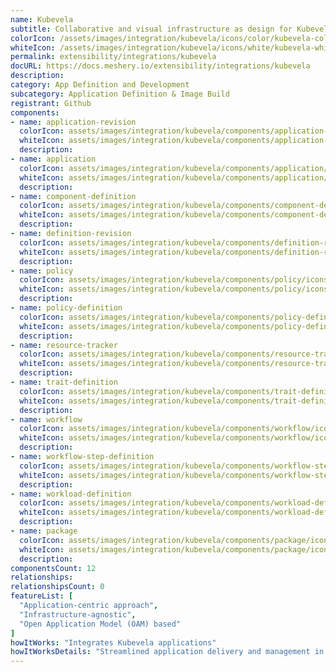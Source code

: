 ```yaml
---
name: Kubevela
subtitle: Collaborative and visual infrastructure as design for Kubevela
colorIcon: /assets/images/integration/kubevela/icons/color/kubevela-color.svg
whiteIcon: /assets/images/integration/kubevela/icons/white/kubevela-white.svg
permalink: extensibility/integrations/kubevela
docURL: https://docs.meshery.io/extensibility/integrations/kubevela
description: 
category: App Definition and Development
subcategory: Application Definition & Image Build
registrant: Github
components: 
- name: application-revision
  colorIcon: assets/images/integration/kubevela/components/application-revision/icons/color/application-revision-color.svg
  whiteIcon: assets/images/integration/kubevela/components/application-revision/icons/white/application-revision-white.svg
  description: 
- name: application
  colorIcon: assets/images/integration/kubevela/components/application/icons/color/application-color.svg
  whiteIcon: assets/images/integration/kubevela/components/application/icons/white/application-white.svg
  description: 
- name: component-definition
  colorIcon: assets/images/integration/kubevela/components/component-definition/icons/color/component-definition-color.svg
  whiteIcon: assets/images/integration/kubevela/components/component-definition/icons/white/component-definition-white.svg
  description: 
- name: definition-revision
  colorIcon: assets/images/integration/kubevela/components/definition-revision/icons/color/definition-revision-color.svg
  whiteIcon: assets/images/integration/kubevela/components/definition-revision/icons/white/definition-revision-white.svg
  description: 
- name: policy
  colorIcon: assets/images/integration/kubevela/components/policy/icons/color/policy-color.svg
  whiteIcon: assets/images/integration/kubevela/components/policy/icons/white/policy-white.svg
  description: 
- name: policy-definition
  colorIcon: assets/images/integration/kubevela/components/policy-definition/icons/color/policy-definition-color.svg
  whiteIcon: assets/images/integration/kubevela/components/policy-definition/icons/white/policy-definition-white.svg
  description: 
- name: resource-tracker
  colorIcon: assets/images/integration/kubevela/components/resource-tracker/icons/color/resource-tracker-color.svg
  whiteIcon: assets/images/integration/kubevela/components/resource-tracker/icons/white/resource-tracker-white.svg
  description: 
- name: trait-definition
  colorIcon: assets/images/integration/kubevela/components/trait-definition/icons/color/trait-definition-color.svg
  whiteIcon: assets/images/integration/kubevela/components/trait-definition/icons/white/trait-definition-white.svg
  description: 
- name: workflow
  colorIcon: assets/images/integration/kubevela/components/workflow/icons/color/workflow-color.svg
  whiteIcon: assets/images/integration/kubevela/components/workflow/icons/white/workflow-white.svg
  description: 
- name: workflow-step-definition
  colorIcon: assets/images/integration/kubevela/components/workflow-step-definition/icons/color/workflow-step-definition-color.svg
  whiteIcon: assets/images/integration/kubevela/components/workflow-step-definition/icons/white/workflow-step-definition-white.svg
  description: 
- name: workload-definition
  colorIcon: assets/images/integration/kubevela/components/workload-definition/icons/color/workload-definition-color.svg
  whiteIcon: assets/images/integration/kubevela/components/workload-definition/icons/white/workload-definition-white.svg
  description: 
- name: package
  colorIcon: assets/images/integration/kubevela/components/package/icons/color/package-color.svg
  whiteIcon: assets/images/integration/kubevela/components/package/icons/white/package-white.svg
  description: 
componentsCount: 12
relationships: 
relationshipsCount: 0
featureList: [
  "Application-centric approach",
  "Infrastructure-agnostic",
  "Open Application Model (OAM) based"
]
howItWorks: "Integrates Kubevela applications"
howItWorksDetails: "Streamlined application delivery and management in Kubernetes"
---
```

